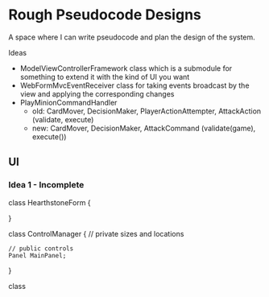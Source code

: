 # Rough Pseudocode Designs

A space where I can write pseudocode and plan the design of the system.

Ideas

- ModelViewControllerFramework class which is a submodule for something to extend it with the kind of UI you want
- WebFormMvcEventReceiver class for taking events broadcast by the view and applying the corresponding changes
- PlayMinionCommandHandler
  - old: CardMover, DecisionMaker, PlayerActionAttempter, AttackAction (validate, execute)
  - new: CardMover, DecisionMaker, AttackCommand (validate(game), execute())

## UI

### Idea 1 - Incomplete

class HearthstoneForm {
	
}

class ControlManager {
	// private sizes and locations

	// public controls
	Panel MainPanel;

}

class 